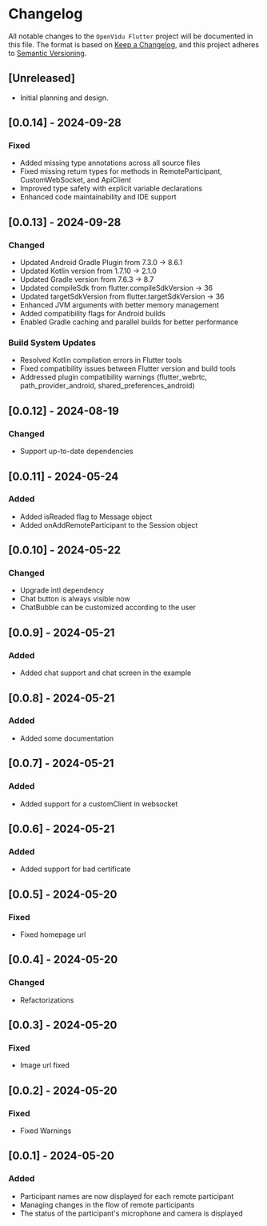 # Changelog

All notable changes to the `OpenVidu Flutter` project will be documented in this file. The format is based on [Keep a Changelog](https://keepachangelog.com/en/1.0.0/), and this project adheres to [Semantic Versioning](https://semver.org/spec/v2.0.0.html).

## [Unreleased]

- Initial planning and design.

## [0.0.14] - 2024-09-28

### Fixed

- Added missing type annotations across all source files
- Fixed missing return types for methods in RemoteParticipant, CustomWebSocket, and ApiClient
- Improved type safety with explicit variable declarations
- Enhanced code maintainability and IDE support

## [0.0.13] - 2024-09-28

### Changed

- Updated Android Gradle Plugin from 7.3.0 → 8.6.1
- Updated Kotlin version from 1.7.10 → 2.1.0
- Updated Gradle version from 7.6.3 → 8.7
- Updated compileSdk from flutter.compileSdkVersion → 36
- Updated targetSdkVersion from flutter.targetSdkVersion → 36
- Enhanced JVM arguments with better memory management
- Added compatibility flags for Android builds
- Enabled Gradle caching and parallel builds for better performance

### Build System Updates

- Resolved Kotlin compilation errors in Flutter tools
- Fixed compatibility issues between Flutter version and build tools
- Addressed plugin compatibility warnings (flutter_webrtc, path_provider_android, shared_preferences_android)

## [0.0.12] - 2024-08-19

### Changed

- Support up-to-date dependencies

## [0.0.11] - 2024-05-24

### Added

- Added isReaded flag to Message object
- Added onAddRemoteParticipant to the Session object

## [0.0.10] - 2024-05-22

### Changed

- Upgrade intl dependency
- Chat button is always visible now
- ChatBubble can be customized according to the user

## [0.0.9] - 2024-05-21

### Added

- Added chat support and chat screen in the example

## [0.0.8] - 2024-05-21

### Added

- Added some documentation

## [0.0.7] - 2024-05-21

### Added

- Added support for a customClient in websocket

## [0.0.6] - 2024-05-21

### Added

- Added support for bad certificate

## [0.0.5] - 2024-05-20

### Fixed

- Fixed homepage url

## [0.0.4] - 2024-05-20

### Changed

- Refactorizations

## [0.0.3] - 2024-05-20

### Fixed

- Image url fixed

## [0.0.2] - 2024-05-20

### Fixed

- Fixed Warnings

## [0.0.1] - 2024-05-20

### Added

- Participant names are now displayed for each remote participant
- Managing changes in the flow of remote participants
- The status of the participant's microphone and camera is displayed
